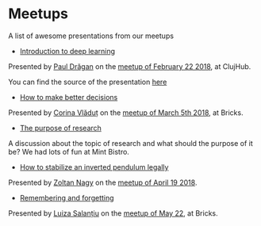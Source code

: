 # Meetups
A list of awesome presentations from our meetups

* [Introduction to deep learning](https://drive.google.com/file/d/1m9TMtRRx65-GDETB_U5frb-3vEiGhaID/view?usp=sharing)

Presented by [Paul Drăgan](https://www.github.com/pauldragan) on the [meetup of February 22 2018](https://www.meetup.com/research-in-cluj/events/247906509/), at ClujHub.

You can find the source of the presentation [here](https://github.com/pauldragan/ResearchInCluj-Intro-to-DL)

* [How to make better decisions](https://drive.google.com/file/d/1ub0m0p0zM0x14v35Z3-spZwherCrBa7p/view?usp=sharing)

Presented by [Corina Vlăduț](https://www.twitter.com/corinavladut) on the [meetup of March 5th 2018](https://www.meetup.com/research-in-cluj/events/248170930/), at Bricks.

* [The purpose of research](https://www.meetup.com/research-in-cluj/events/248470382/)

A discussion about the topic of research and what should the purpose of it be? We had lots of fun at Mint Bistro.

* [How to stabilize an inverted pendulum legally](https://prezi.com/mue3posrnkyc/hmdj/)

Presented by [Zoltan Nagy](https://www.github.com/zoltan21) on the [meetup of April 19 2018](https://www.meetup.com/research-in-cluj/events/249260385/).

* [Remembering and forgetting](https://drive.google.com/open?id=158dlJcuDGh9I6pJFqV8MD7Xby8N5KATBgvGnpEEVSgo)

Presented by [Luiza Salanțiu](https://www.twitter.com/luizasalantiu) on the [meetup of May 22](https://www.meetup.com/research-in-cluj/events/250579054/), at Bricks.
